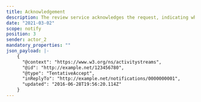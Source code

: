 ```yaml
---
title: Acknowledgement
description: The review service acknowledges the request, indicating whether or not it accepts it
date: "2021-03-02"
scope: notify
position: 3
sender: actor_2
mandatory_properties: ""
json_payload: |-
    {
      "@context": "https://www.w3.org/ns/activitystreams",
      "@id": "http://example.net/123456780",
      "@type": "TentativeAccept",
      "inReplyTo": "http://example.net/notifications/0000000001",
      "updated": "2016-06-28T19:56:20.114Z"
    }
---
```


